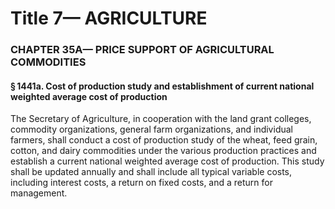 
# Title 7— AGRICULTURE
### CHAPTER 35A— PRICE SUPPORT OF AGRICULTURAL COMMODITIES
#### § 1441a. Cost of production study and establishment of current national weighted average cost of production

The Secretary of Agriculture, in cooperation with the land grant colleges, commodity organizations, general farm organizations, and individual farmers, shall conduct a cost of production study of the wheat, feed grain, cotton, and dairy commodities under the various production practices and establish a current national weighted average cost of production. This study shall be updated annually and shall include all typical variable costs, including interest costs, a return on fixed costs, and a return for management.
